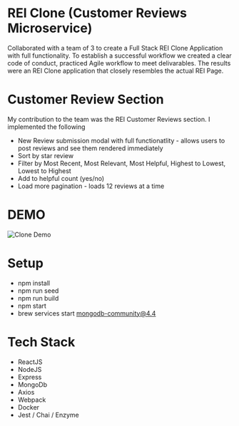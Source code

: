 # REI Clone (Customer Reviews Microservice)

Collaborated with a team of 3 to create a Full Stack REI Clone Application with full functionality.  To establish a successful workflow we created a clear code of conduct, practiced Agile workflow to meet delivarables.  The results were an REI Clone application that closely resembles the actual REI Page.

# Customer Review Section

My contribution to the team was the REI Customer Reviews section.  I implemented the following

* New Review submission modal with full functionatlity - allows users to post reviews and see them rendered immediately
* Sort by star review
* Filter by Most Recent, Most Relevant, Most Helpful, Highest to Lowest, Lowest to Highest
* Add to helpful count (yes/no)
* Load more pagination - loads 12 reviews at a time

# DEMO

![Clone Demo](https://media.giphy.com/media/vFKqnCdLPNOKc/giphy.gif)

# Setup

* npm install
* npm run seed
* npm run build
* npm start
* brew services start mongodb-community@4.4

# Tech Stack

* ReactJS
* NodeJS
* Express
* MongoDb
* Axios
* Webpack
* Docker
* Jest / Chai / Enzyme
